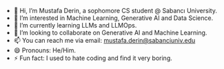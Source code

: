 - 👋 Hi, I’m Mustafa Derin, a sophomore CS student @ Sabancı University.
- 👀 I’m interested in Machine Learning, Generative AI and Data Science.
- 🌱 I’m currently learning LLMs and LLMOps.
- 💞️ I’m looking to collaborate on Generative AI and Machine Learning.
- 📫 You can reach me via email: mustafa.derin@sabanciuniv.edu
- 😄 Pronouns: He/Him.
- ⚡ Fun fact: I used to hate coding and find it very boring.

<!---
MDerin1834/MDerin1834 is a ✨ special ✨ repository because its `README.md` (this file) appears on your GitHub profile.
You can click the Preview link to take a look at your changes.
--->
